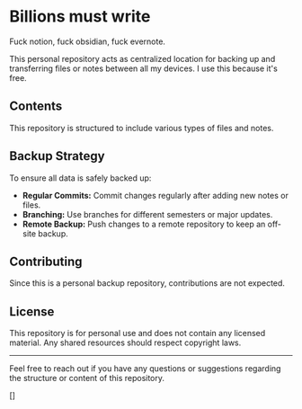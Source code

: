 # Billions must write

Fuck notion, fuck obsidian, fuck evernote. 

This personal repository acts as centralized location for backing up and transferring files or notes between all my devices. I use this because it's free.

## Contents

This repository is structured to include various types of files and notes.

## Backup Strategy

To ensure all data is safely backed up:
- **Regular Commits:** Commit changes regularly after adding new notes or files.
- **Branching:** Use branches for different semesters or major updates.
- **Remote Backup:** Push changes to a remote repository to keep an off-site backup.

## Contributing

Since this is a personal backup repository, contributions are not expected. 

## License

This repository is for personal use and does not contain any licensed material. Any shared resources should respect copyright laws.

---

Feel free to reach out if you have any questions or suggestions regarding the structure or content of this repository.


[]